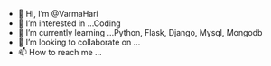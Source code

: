 - 👋 Hi, I’m @VarmaHari
- 👀 I’m interested in ...Coding
- 🌱 I’m currently learning ...Python, Flask, Django, Mysql, Mongodb
- 💞️ I’m looking to collaborate on ...
- 📫 How to reach me ...

<!---
VarmaHari/VarmaHari is a ✨ special ✨ repository because its `README.md` (this file) appears on your GitHub profile.
You can click the Preview link to take a look at your changes.
--->
